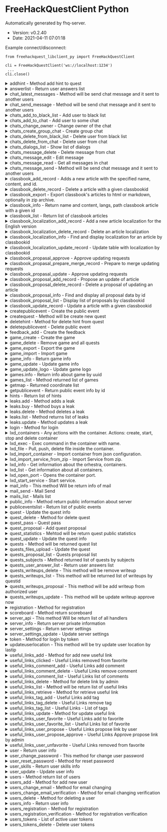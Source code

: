 # FreeHackQuestClient Python

 Automatically generated by fhq-server. 
 * Version: v0.2.40
 * Date: 2021-04-11 07:01:18

 Example connect/disconnect:
```
from freehackquest_libclient_py import FreeHackQuestClient 

cli = FreeHackQuestClient('ws://localhost:1234')
 ... 
cli.close()
```

<details>
<summary>addhint - Method add hint to quest</summary>

## addhint

Method add hint to quest

Access: unauthorized - **no**,  user - **no**,  admin - **yes**

 #### Input params 

 * questid - integer, required; quest id
 * hint - string, required; hint text


 #### example call method 

 ```
response = cli.addhint({
    "questid": 0,
    "hint": ""
})
```

</details>

<details>
<summary>answerlist - Return user answers list</summary>

## answerlist

Return user answers list

Access: unauthorized - **no**,  user - **no**,  admin - **yes**

 #### Input params 

 * page - integer, required; Number of page
 * onpage - integer, required; How much rows on page
 * questid - integer, optional; Filter for questid
 * userid - integer, optional; Filter for userid


 #### example call method 

 ```
response = cli.answerlist({
    "page": 0,
    "onpage": 10,
    "questid": 0,
    "userid": 0
})
```

</details>

<details>
<summary>chat_latest_messages - Method will be send chat message and it sent to another users</summary>

## chat_latest_messages

Method will be send chat message and it sent to another users

Access: unauthorized - **yes**,  user - **yes**,  admin - **yes**

 #### Input params 



 #### example call method 

 ```
response = cli.chat_latest_messages({

})
```

</details>

<details>
<summary>chat_send_message - Method will be send chat message and it sent to another users</summary>

## chat_send_message

Method will be send chat message and it sent to another users

Access: unauthorized - **no**,  user - **yes**,  admin - **yes**

 #### Input params 

 * type - string, required; Type
 * message - string, required; Message


 #### example call method 

 ```
response = cli.chat_send_message({
    "type": "",
    "message": ""
})
```

</details>

<details>
<summary>chats_add_to_black_list - Add user to black list</summary>

## chats_add_to_black_list

Add user to black list

Access: unauthorized - **no**,  user - **yes**,  admin - **yes**

 #### Input params 



 #### example call method 

 ```
response = cli.chats_add_to_black_list({

})
```

</details>

<details>
<summary>chats_add_to_chat - Add user to some chat</summary>

## chats_add_to_chat

Add user to some chat

Access: unauthorized - **no**,  user - **yes**,  admin - **yes**

 #### Input params 



 #### example call method 

 ```
response = cli.chats_add_to_chat({

})
```

</details>

<details>
<summary>chats_change_owner - Change owner of the chat</summary>

## chats_change_owner

Change owner of the chat

Access: unauthorized - **no**,  user - **yes**,  admin - **yes**

 #### Input params 



 #### example call method 

 ```
response = cli.chats_change_owner({

})
```

</details>

<details>
<summary>chats_create_group_chat - Create group chat</summary>

## chats_create_group_chat

Create group chat

Access: unauthorized - **no**,  user - **yes**,  admin - **yes**

 #### Input params 



 #### example call method 

 ```
response = cli.chats_create_group_chat({

})
```

</details>

<details>
<summary>chats_delete_from_black_list - Delete user from black list</summary>

## chats_delete_from_black_list

Delete user from black list

Access: unauthorized - **no**,  user - **yes**,  admin - **yes**

 #### Input params 



 #### example call method 

 ```
response = cli.chats_delete_from_black_list({

})
```

</details>

<details>
<summary>chats_delete_from_chat - Delete user from chat</summary>

## chats_delete_from_chat

Delete user from chat

Access: unauthorized - **no**,  user - **yes**,  admin - **yes**

 #### Input params 



 #### example call method 

 ```
response = cli.chats_delete_from_chat({

})
```

</details>

<details>
<summary>chats_dialogs_list - Show list of dialogs</summary>

## chats_dialogs_list

Show list of dialogs

Access: unauthorized - **no**,  user - **yes**,  admin - **yes**

 #### Input params 



 #### example call method 

 ```
response = cli.chats_dialogs_list({

})
```

</details>

<details>
<summary>chats_message_delete - Delete message from chat</summary>

## chats_message_delete

Delete message from chat

Access: unauthorized - **no**,  user - **yes**,  admin - **yes**

 #### Input params 

 * message_id - integer, required; Message id for remove


 #### example call method 

 ```
response = cli.chats_message_delete({
    "message_id": 0
})
```

</details>

<details>
<summary>chats_message_edit - Edit message</summary>

## chats_message_edit

Edit message

Access: unauthorized - **no**,  user - **yes**,  admin - **yes**

 #### Input params 

 * message_id - integer, required; Message id
 * message_new - string, required; New message


 #### example call method 

 ```
response = cli.chats_message_edit({
    "message_id": 0,
    "message_new": ""
})
```

</details>

<details>
<summary>chats_message_read - Get all messages in chat</summary>

## chats_message_read

Get all messages in chat

Access: unauthorized - **no**,  user - **yes**,  admin - **yes**

 #### Input params 

 * chat - string, required; Chat for reading messages


 #### example call method 

 ```
response = cli.chats_message_read({
    "chat": ""
})
```

</details>

<details>
<summary>chats_message_send - Method will be send chat message and it sent to another users</summary>

## chats_message_send

Method will be send chat message and it sent to another users

Access: unauthorized - **no**,  user - **yes**,  admin - **yes**

 #### Input params 

 * chat - string, required; Chat for sending a message
 * message - string, required; Message


 #### example call method 

 ```
response = cli.chats_message_send({
    "chat": "",
    "message": ""
})
```

</details>

<details>
<summary>classbook_add_record - Adds a new article with the specified name, content, and id.</summary>

## classbook_add_record

Adds a new article with the specified name, content, and id.

Access: unauthorized - **no**,  user - **no**,  admin - **yes**

 #### Input params 

 * parentid - integer, required; pareintid for classbook article
 * name - string, required; name of article
 * content - string, required; content of article
 * uuid - string, optional; uuid of article
 * ordered - integer, optional; order of article


 #### example call method 

 ```
response = cli.classbook_add_record({
    "parentid": 0,
    "name": "",
    "content": "",
    "uuid": "",
    "ordered": 0
})
```

</details>

<details>
<summary>classbook_delete_record - Delete a article with a given classbookid</summary>

## classbook_delete_record

Delete a article with a given classbookid

Access: unauthorized - **no**,  user - **no**,  admin - **yes**

 #### Input params 

 * classbookid - integer, required; id for classbook article


 #### example call method 

 ```
response = cli.classbook_delete_record({
    "classbookid": 0
})
```

</details>

<details>
<summary>classbook_export - Export classbook's articles to html or markdown, optionally in zip archive.</summary>

## classbook_export

Export classbook's articles to html or markdown, optionally in zip archive.

Access: unauthorized - **no**,  user - **yes**,  admin - **yes**

 #### Input params 

 * output - string, required; The output file format
 * lang - string, required; The output file format
 * zip - boolean, optional; Zipping the output


 #### example call method 

 ```
response = cli.classbook_export({
    "output": "",
    "lang": "",
    "zip": ""
})
```

</details>

<details>
<summary>classbook_info - Return name and content, langs, path classbook article with a given id</summary>

## classbook_info

Return name and content, langs, path classbook article with a given id

Access: unauthorized - **yes**,  user - **yes**,  admin - **yes**

 #### Input params 

 * classbookid - integer, required; id for the classbook article
 * lang - string, optional; Set lang for the article


 #### example call method 

 ```
response = cli.classbook_info({
    "classbookid": 0,
    "lang": ""
})
```

</details>

<details>
<summary>classbook_list - Return list of classbook articles</summary>

## classbook_list

Return list of classbook articles

Access: unauthorized - **yes**,  user - **yes**,  admin - **yes**

 #### Input params 

 * parentid - integer, required; parentid for classbook articles
 * lang - string, optional; lang for classbook articles
 * search - string, optional; Search string for classbook articles


 #### example call method 

 ```
response = cli.classbook_list({
    "parentid": 0,
    "lang": "",
    "search": ""
})
```

</details>

<details>
<summary>classbook_localization_add_record - Add a new article localization for the English version</summary>

## classbook_localization_add_record

Add a new article localization for the English version

Access: unauthorized - **no**,  user - **no**,  admin - **yes**

 #### Input params 

 * classbookid - integer, required; Classbookid for article localization
 * lang - string, required; Language
 * name - string, required; Article name
 * content - string, required; The content of the article


 #### example call method 

 ```
response = cli.classbook_localization_add_record({
    "classbookid": 0,
    "lang": "",
    "name": "",
    "content": ""
})
```

</details>

<details>
<summary>classbook_localization_delete_record - Delete an article localization</summary>

## classbook_localization_delete_record

Delete an article localization

Access: unauthorized - **no**,  user - **no**,  admin - **yes**

 #### Input params 

 * classbook_localizationid - integer, required; Localization id


 #### example call method 

 ```
response = cli.classbook_localization_delete_record({
    "classbook_localizationid": 0
})
```

</details>

<details>
<summary>classbook_localization_info - Find and display localization for an article by classbookid</summary>

## classbook_localization_info

Find and display localization for an article by classbookid

Access: unauthorized - **no**,  user - **no**,  admin - **yes**

 #### Input params 

 * classbook_localizationid - integer, required; Localization id


 #### example call method 

 ```
response = cli.classbook_localization_info({
    "classbook_localizationid": 0
})
```

</details>

<details>
<summary>classbook_localization_update_record - Update table with localization by classbookid</summary>

## classbook_localization_update_record

Update table with localization by classbookid

Access: unauthorized - **no**,  user - **no**,  admin - **yes**

 #### Input params 

 * classbook_localizationid - integer, required; Localization id
 * name - string, required; Article name
 * content - string, required; The content of the article


 #### example call method 

 ```
response = cli.classbook_localization_update_record({
    "classbook_localizationid": 0,
    "name": "",
    "content": ""
})
```

</details>

<details>
<summary>classbook_propasal_approve - Approve updating requests</summary>

## classbook_propasal_approve

Approve updating requests

Access: unauthorized - **no**,  user - **no**,  admin - **yes**

 #### Input params 

 * classbook_proposal_id - integer, required; Proposal id


 #### example call method 

 ```
response = cli.classbook_propasal_approve({
    "classbook_proposal_id": 0
})
```

</details>

<details>
<summary>classbook_propasal_prepare_merge_record - Prepare to merge updating requests</summary>

## classbook_propasal_prepare_merge_record

Prepare to merge updating requests

Access: unauthorized - **no**,  user - **no**,  admin - **yes**

 #### Input params 

 * classbook_proposal_id - integer, required; Proposal id


 #### example call method 

 ```
response = cli.classbook_propasal_prepare_merge_record({
    "classbook_proposal_id": 0
})
```

</details>

<details>
<summary>classbook_propasal_update - Approve updating requests</summary>

## classbook_propasal_update

Approve updating requests

Access: unauthorized - **no**,  user - **no**,  admin - **yes**

 #### Input params 

 * classbook_proposal_id - integer, required; Proposal id
 * content - string, required; new content


 #### example call method 

 ```
response = cli.classbook_propasal_update({
    "classbook_proposal_id": 0,
    "content": ""
})
```

</details>

<details>
<summary>classbook_proposal_add_record - Propose an update of article</summary>

## classbook_proposal_add_record

Propose an update of article

Access: unauthorized - **no**,  user - **yes**,  admin - **yes**

 #### Input params 

 * classbookid - integer, required; Classbookid for an article
 * lang - string, required; Language
 * name - string, required; Article name
 * content - string, required; The content of the article


 #### example call method 

 ```
response = cli.classbook_proposal_add_record({
    "classbookid": 0,
    "lang": "",
    "name": "",
    "content": ""
})
```

</details>

<details>
<summary>classbook_proposal_delete_record - Delete a proposal of updating an article</summary>

## classbook_proposal_delete_record

Delete a proposal of updating an article

Access: unauthorized - **no**,  user - **yes**,  admin - **yes**

 #### Input params 

 * classbook_proposal_id - integer, required; Proposal id


 #### example call method 

 ```
response = cli.classbook_proposal_delete_record({
    "classbook_proposal_id": 0
})
```

</details>

<details>
<summary>classbook_proposal_info - Find and display all proposal data by id</summary>

## classbook_proposal_info

Find and display all proposal data by id

Access: unauthorized - **no**,  user - **yes**,  admin - **yes**

 #### Input params 

 * classbook_proposal_id - integer, required; Proposal id


 #### example call method 

 ```
response = cli.classbook_proposal_info({
    "classbook_proposal_id": 0
})
```

</details>

<details>
<summary>classbook_proposal_list - Display list of proposals by classbookid</summary>

## classbook_proposal_list

Display list of proposals by classbookid

Access: unauthorized - **no**,  user - **yes**,  admin - **yes**

 #### Input params 

 * classbookid - integer, required; Classbookid for an article
 * lang - string, optional; Language


 #### example call method 

 ```
response = cli.classbook_proposal_list({
    "classbookid": 0,
    "lang": ""
})
```

</details>

<details>
<summary>classbook_update_record - Update a article with a given classbookid</summary>

## classbook_update_record

Update a article with a given classbookid

Access: unauthorized - **no**,  user - **no**,  admin - **yes**

 #### Input params 

 * classbookid - integer, required; id for classbook article
 * name - string, optional; name for classbook article
 * content - string, optional; content for classbook article
 * ordered - integer, optional; ordered for classbook article
 * parentid - integer, optional; parentid for classbook article


 #### example call method 

 ```
response = cli.classbook_update_record({
    "classbookid": 0,
    "name": "",
    "content": "",
    "ordered": 0,
    "parentid": 0
})
```

</details>

<details>
<summary>createpublicevent - Create the public event</summary>

## createpublicevent

Create the public event

Access: unauthorized - **no**,  user - **no**,  admin - **yes**

 #### Input params 

 * type - string, required; Type of event
 * message - string, required; Message


 #### example call method 

 ```
response = cli.createpublicevent({
    "type": "",
    "message": ""
})
```

</details>

<details>
<summary>createquest - Method will be create new quest</summary>

## createquest

Method will be create new quest

Access: unauthorized - **no**,  user - **no**,  admin - **yes**

 #### Input params 

 * uuid - string, required; Global Identificator of the quest
 * gameid - integer, required; Which game included this quest
 * name - string, required; Name of the quest
 * text - string, required; Description of the quest
 * score - integer, required; How much append to user score after solve quest by them
 * author - string, required; Author of the quest
 * subject - string, required; Subject must be one from types
 * answer - string, required; Answer for the quest
 * answer_format - string, required; Answer format for the quest
 * state - string, required; State of the quest
 * description_state - string, required; You can add some descriptions for quest state
 * copyright - string, optional; You can add some copyright information


 #### example call method 

 ```
response = cli.createquest({
    "uuid": "",
    "gameid": 0,
    "name": "",
    "text": "",
    "score": 0,
    "author": "",
    "subject": "",
    "answer": "",
    "answer_format": "",
    "state": "",
    "description_state": "",
    "copyright": ""
})
```

</details>

<details>
<summary>deletehint - Method for delete hint from quest</summary>

## deletehint

Method for delete hint from quest

Access: unauthorized - **no**,  user - **no**,  admin - **yes**

 #### Input params 

 * hintid - integer, required; hint id


 #### example call method 

 ```
response = cli.deletehint({
    "hintid": 0
})
```

</details>

<details>
<summary>deletepublicevent - Delete public event</summary>

## deletepublicevent

Delete public event

Access: unauthorized - **no**,  user - **no**,  admin - **yes**

 #### Input params 

 * eventid - integer, required; Event ID


 #### example call method 

 ```
response = cli.deletepublicevent({
    "eventid": 0
})
```

</details>

<details>
<summary>feedback_add - Create the feedback</summary>

## feedback_add

Create the feedback

Access: unauthorized - **yes**,  user - **yes**,  admin - **yes**

 #### Input params 

 * from - string, required; From user
 * text - string, required; Text of feedback
 * type - string, required; Type of feedback


 #### example call method 

 ```
response = cli.feedback_add({
    "from": "",
    "text": "",
    "type": ""
})
```

</details>

<details>
<summary>game_create - Create the game</summary>

## game_create

Create the game

Access: unauthorized - **no**,  user - **no**,  admin - **yes**

 #### Input params 

 * uuid - string, required; Global Identificator of the Game
 * name - string, required; Name of the Game
 * description - string, required; Description of the Game
 * state - string, required; State of the game
 * form - string, required; Form of the game
 * type - string, required; Type of the game
 * date_start - string, required; Date start
 * date_stop - string, required; Date stop
 * date_restart - string, required; Date restart
 * organizators - string, required; Organizators


 #### example call method 

 ```
response = cli.game_create({
    "uuid": "",
    "name": "",
    "description": "",
    "state": "",
    "form": "",
    "type": "",
    "date_start": "",
    "date_stop": "",
    "date_restart": "",
    "organizators": ""
})
```

</details>

<details>
<summary>game_delete - Remove game and all quests</summary>

## game_delete

Remove game and all quests

Access: unauthorized - **no**,  user - **no**,  admin - **yes**

 #### Input params 

 * uuid - string, required; Global Identificator of the Game
 * admin_password - string, required; Admin Password


 #### example call method 

 ```
response = cli.game_delete({
    "uuid": "",
    "admin_password": ""
})
```

</details>

<details>
<summary>game_export - Export the game</summary>

## game_export

Export the game

Access: unauthorized - **no**,  user - **no**,  admin - **yes**

 #### Input params 

 * uuid - string, required; Global Identificator of the Game


 #### example call method 

 ```
response = cli.game_export({
    "uuid": ""
})
```

</details>

<details>
<summary>game_import - Import game</summary>

## game_import

Import game

Access: unauthorized - **no**,  user - **no**,  admin - **yes**

 #### Input params 

 * uuid - string, required; Global Identificator of the Game


 #### example call method 

 ```
response = cli.game_import({
    "uuid": ""
})
```

</details>

<details>
<summary>game_info - Return game info</summary>

## game_info

Return game info

Access: unauthorized - **yes**,  user - **yes**,  admin - **yes**

 #### Input params 

 * uuid - string, required; Global Identificator of the Game


 #### example call method 

 ```
response = cli.game_info({
    "uuid": ""
})
```

</details>

<details>
<summary>game_update - Update game info</summary>

## game_update

Update game info

Access: unauthorized - **no**,  user - **no**,  admin - **yes**

 #### Input params 

 * uuid - string, required; Global Identificator of the Game
 * name - string, optional; Name of the Game
 * description - string, optional; Description of the Game
 * state - string, optional; State of the game
 * form - string, optional; Form of the game
 * type - string, optional; Type of the game
 * date_start - string, optional; Date start
 * date_stop - string, optional; Date stop
 * date_restart - string, optional; Date restart
 * organizators - string, optional; Organizators


 #### example call method 

 ```
response = cli.game_update({
    "uuid": "",
    "name": "",
    "description": "",
    "state": "",
    "form": "",
    "type": "",
    "date_start": "",
    "date_stop": "",
    "date_restart": "",
    "organizators": ""
})
```

</details>

<details>
<summary>game_update_logo - Update game logo</summary>

## game_update_logo

Update game logo

Access: unauthorized - **no**,  user - **no**,  admin - **yes**

 #### Input params 

 * uuid - string, required; Global Identificator of the Game
 * image_png_base64 - string, required; Image PNG in Base64


 #### example call method 

 ```
response = cli.game_update_logo({
    "uuid": "",
    "image_png_base64": ""
})
```

</details>

<details>
<summary>games.info - Return info about game by uuid</summary>

## games.info

Return info about game by uuid

Access: unauthorized - **yes**,  user - **yes**,  admin - **yes**

 #### Input params 

 * uuid - string, required; Global Identificator of the Game


 #### example call method 

 ```
response = cli.games.info({
    "uuid": ""
})
```

</details>

<details>
<summary>games_list - Method returned list of games</summary>

## games_list

Method returned list of games

Access: unauthorized - **yes**,  user - **yes**,  admin - **yes**

 #### Input params 



 #### example call method 

 ```
response = cli.games_list({

})
```

</details>

<details>
<summary>getmap - Returned coordinate list</summary>

## getmap

Returned coordinate list

Access: unauthorized - **yes**,  user - **yes**,  admin - **yes**

 #### Input params 



 #### example call method 

 ```
response = cli.getmap({

})
```

</details>

<details>
<summary>getpublicevent - Return public event info by id</summary>

## getpublicevent

Return public event info by id

Access: unauthorized - **yes**,  user - **yes**,  admin - **yes**

 #### Input params 

 * eventid - integer, required; Event id


 #### example call method 

 ```
response = cli.getpublicevent({
    "eventid": 0
})
```

</details>

<details>
<summary>hints - Return list of hints</summary>

## hints

Return list of hints

Access: unauthorized - **yes**,  user - **yes**,  admin - **yes**

 #### Input params 

 * questid - integer, required; Quest id


 #### example call method 

 ```
response = cli.hints({
    "questid": 0
})
```

</details>

<details>
<summary>leaks.add - Method adds a leak</summary>

## leaks.add

Method adds a leak

Access: unauthorized - **no**,  user - **no**,  admin - **yes**

 #### Input params 

 * uuid - string, required; UUID of the leak
 * game_uuid - string, required; UUID of the game
 * name - string, required; Visible part of the content
 * content - string, required; Content of the leak
 * score - integer, required; Price of the leak


 #### example call method 

 ```
response = cli.leaks.add({
    "uuid": "",
    "game_uuid": "",
    "name": "",
    "content": "",
    "score": 0
})
```

</details>

<details>
<summary>leaks.buy - Method buys a leak</summary>

## leaks.buy

Method buys a leak

Access: unauthorized - **no**,  user - **yes**,  admin - **no**

 #### Input params 

 * id - integer, required; Leak id


 #### example call method 

 ```
response = cli.leaks.buy({
    "id": 0
})
```

</details>

<details>
<summary>leaks.delete - Method deletes a leak</summary>

## leaks.delete

Method deletes a leak

Access: unauthorized - **no**,  user - **no**,  admin - **yes**

 #### Input params 

 * id - integer, required; Leak id


 #### example call method 

 ```
response = cli.leaks.delete({
    "id": 0
})
```

</details>

<details>
<summary>leaks.list - Method returns list of leaks</summary>

## leaks.list

Method returns list of leaks

Access: unauthorized - **yes**,  user - **yes**,  admin - **yes**

 #### Input params 

 * page - integer, required; Number of page
 * onpage - integer, required; How much rows in one page


 #### example call method 

 ```
response = cli.leaks.list({
    "page": 0,
    "onpage": 10
})
```

</details>

<details>
<summary>leaks.update - Method updates a leak</summary>

## leaks.update

Method updates a leak

Access: unauthorized - **no**,  user - **no**,  admin - **yes**

 #### Input params 

 * id - integer, required; Leak id
 * name - string, optional; Visible part of the content
 * content - string, optional; Content of the leak
 * score - integer, optional; Price of the leak


 #### example call method 

 ```
response = cli.leaks.update({
    "id": 0,
    "name": "",
    "content": "",
    "score": 0
})
```

</details>

<details>
<summary>login - Method for login</summary>

## login

Method for login

Access: unauthorized - **yes**,  user - **no**,  admin - **no**

 #### Input params 

 * email - string, required; E-mail
 * password - string, required; Password


 #### example call method 

 ```
response = cli.login({
    "email": "",
    "password": ""
})
```

</details>

<details>
<summary>lxd_containers - Any actions with the container. Actions: create, start, stop and delete container</summary>

## lxd_containers

Any actions with the container. Actions: create, start, stop and delete container

Access: unauthorized - **no**,  user - **no**,  admin - **yes**

 #### Input params 

 * name - string, required; Container name
 * action - string, required; Actions: create, start, stop and delete container


 #### example call method 

 ```
response = cli.lxd_containers({
    "name": "",
    "action": ""
})
```

</details>

<details>
<summary>lxd_exec - Exec command in the container with name.</summary>

## lxd_exec

Exec command in the container with name.

Access: unauthorized - **no**,  user - **no**,  admin - **yes**

 #### Input params 

 * name - string, required; Container name
 * command - string, required; Name of execution command


 #### example call method 

 ```
response = cli.lxd_exec({
    "name": "",
    "command": ""
})
```

</details>

<details>
<summary>lxd_file - Pull, push, delete file inside the container.</summary>

## lxd_file

Pull, push, delete file inside the container.

Access: unauthorized - **no**,  user - **no**,  admin - **yes**

 #### Input params 

 * name - string, required; Container name
 * action - string, required; Action with files: pull, push or delete
 * path - string, required; Path to file inside the container


 #### example call method 

 ```
response = cli.lxd_file({
    "name": "",
    "action": "",
    "path": ""
})
```

</details>

<details>
<summary>lxd_import_container - Import container from json configuration.</summary>

## lxd_import_container

Import container from json configuration.

Access: unauthorized - **no**,  user - **no**,  admin - **yes**

 #### Input params 

 * config - string, required; Container's configuration in json dumped string.


 #### example call method 

 ```
response = cli.lxd_import_container({
    "config": ""
})
```

</details>

<details>
<summary>lxd_import_service_from_zip - Import Service from zip.</summary>

## lxd_import_service_from_zip

Import Service from zip.

Access: unauthorized - **no**,  user - **no**,  admin - **yes**

 #### Input params 

 * zip_file - string, required; Service's configuration in Base64 zip archive.


 #### example call method 

 ```
response = cli.lxd_import_service_from_zip({
    "zip_file": ""
})
```

</details>

<details>
<summary>lxd_info - Get information about the orhestra, containers.</summary>

## lxd_info

Get information about the orhestra, containers.

Access: unauthorized - **no**,  user - **no**,  admin - **yes**

 #### Input params 

 * name - string, required; Container name
 * get - string, optional; Requested information


 #### example call method 

 ```
response = cli.lxd_info({
    "name": "",
    "get": ""
})
```

</details>

<details>
<summary>lxd_list - Get information about all containers.</summary>

## lxd_list

Get information about all containers.

Access: unauthorized - **no**,  user - **no**,  admin - **yes**

 #### Input params 



 #### example call method 

 ```
response = cli.lxd_list({

})
```

</details>

<details>
<summary>lxd_open_port - Opens the container port.</summary>

## lxd_open_port

Opens the container port.

Access: unauthorized - **no**,  user - **no**,  admin - **yes**

 #### Input params 

 * name - string, required; Container name
 * port - integer, required; Number container port
 * protocol - string, required; Protocol


 #### example call method 

 ```
response = cli.lxd_open_port({
    "name": "",
    "port": 0,
    "protocol": ""
})
```

</details>

<details>
<summary>lxd_start_service - Start service.</summary>

## lxd_start_service

Start service.

Access: unauthorized - **no**,  user - **no**,  admin - **yes**

 #### Input params 

 * name - string, required; Service's name.


 #### example call method 

 ```
response = cli.lxd_start_service({
    "name": ""
})
```

</details>

<details>
<summary>mail_info - This method Will be return info of mail</summary>

## mail_info

This method Will be return info of mail

Access: unauthorized - **no**,  user - **no**,  admin - **yes**

 #### Input params 



 #### example call method 

 ```
response = cli.mail_info({

})
```

</details>

<details>
<summary>mail_send - Mail Send</summary>

## mail_send

Mail Send

Access: unauthorized - **no**,  user - **no**,  admin - **yes**

 #### Input params 

 * to - string, required; E-mail of the recipient
 * subject - string, required; Subject of the message
 * body - string, required; Body of the message


 #### example call method 

 ```
response = cli.mail_send({
    "to": "",
    "subject": "",
    "body": ""
})
```

</details>

<details>
<summary>mails_list - Mails list</summary>

## mails_list

Mails list

Access: unauthorized - **no**,  user - **no**,  admin - **yes**

 #### Input params 

 * filter_email - string, optional; Filter by email
 * filter_subject - string, optional; Filter by subject
 * filter_message - string, optional; Filter by message
 * onpage - integer, optional; On page
 * page - integer, optional; page


 #### example call method 

 ```
response = cli.mails_list({
    "filter_email": "",
    "filter_subject": "",
    "filter_message": "",
    "onpage": 10,
    "page": 0
})
```

</details>

<details>
<summary>public_info - Method return public information about server</summary>

## public_info

Method return public information about server

Access: unauthorized - **yes**,  user - **yes**,  admin - **yes**

 #### Input params 



 #### example call method 

 ```
response = cli.public_info({

})
```

</details>

<details>
<summary>publiceventslist - Return list of public events</summary>

## publiceventslist

Return list of public events

Access: unauthorized - **yes**,  user - **yes**,  admin - **yes**

 #### Input params 

 * page - integer, required; Number of page
 * onpage - integer, required; How much rows in one page
 * type - string, optional; Filter by type events
 * search - string, optional; Filter by message event


 #### example call method 

 ```
response = cli.publiceventslist({
    "page": 0,
    "onpage": 10,
    "type": "",
    "search": ""
})
```

</details>

<details>
<summary>quest - Update the quest info</summary>

## quest

Update the quest info

Access: unauthorized - **yes**,  user - **yes**,  admin - **yes**

 #### Input params 

 * questid - integer, required; Quest ID


 #### example call method 

 ```
response = cli.quest({
    "questid": 0
})
```

</details>

<details>
<summary>quest_delete - Method for delete quest</summary>

## quest_delete

Method for delete quest

Access: unauthorized - **no**,  user - **no**,  admin - **yes**

 #### Input params 

 * questid - integer, required; Quest ID


 #### example call method 

 ```
response = cli.quest_delete({
    "questid": 0
})
```

</details>

<details>
<summary>quest_pass - Quest pass</summary>

## quest_pass

Quest pass

Access: unauthorized - **no**,  user - **yes**,  admin - **yes**

 #### Input params 

 * questid - integer, required; Quest ID
 * answer - string, required; Answer


 #### example call method 

 ```
response = cli.quest_pass({
    "questid": 0,
    "answer": ""
})
```

</details>

<details>
<summary>quest_proposal - Add quest proposal</summary>

## quest_proposal

Add quest proposal

Access: unauthorized - **no**,  user - **yes**,  admin - **yes**

 #### Input params 

 * gameid - integer, required; Which game included this quest
 * name - string, required; Name of the quest
 * text - string, required; Description of the quest
 * score - integer, required; How much append to user score after solve quest by them
 * author - string, required; Author of the quest
 * subject - string, required; Subject must be one from types (look types)
 * answer - string, required; Answer for the quest
 * answer_format - string, required; Answer format for the quest


 #### example call method 

 ```
response = cli.quest_proposal({
    "gameid": 0,
    "name": "",
    "text": "",
    "score": 0,
    "author": "",
    "subject": "",
    "answer": "",
    "answer_format": ""
})
```

</details>

<details>
<summary>quest_statistics - Mehtod will be return quest public statistics</summary>

## quest_statistics

Mehtod will be return quest public statistics

Access: unauthorized - **yes**,  user - **yes**,  admin - **yes**

 #### Input params 

 * questid - integer, required; Quest ID


 #### example call method 

 ```
response = cli.quest_statistics({
    "questid": 0
})
```

</details>

<details>
<summary>quest_update - Update the quest info</summary>

## quest_update

Update the quest info

Access: unauthorized - **no**,  user - **no**,  admin - **yes**

 #### Input params 

 * questid - integer, required; Quest ID
 * name - string, optional; Name of the quest
 * gameid - integer, optional; Which game included this quest
 * text - string, optional; Description of the quest
 * score - integer, optional; How much append to user score after solve quest by them
 * subject - string, optional; Subject must be one from types
 * author - string, optional; Author of the quest
 * answer - string, optional; Answer for the quest
 * answer_format - string, optional; Answer format for the quest
 * state - string, optional; State of the quest
 * description_state - string, optional; You can update some descriptions for quest state
 * copyright - string, optional; You can update copyright


 #### example call method 

 ```
response = cli.quest_update({
    "questid": 0,
    "name": "",
    "gameid": 0,
    "text": "",
    "score": 0,
    "subject": "",
    "author": "",
    "answer": "",
    "answer_format": "",
    "state": "",
    "description_state": "",
    "copyright": ""
})
```

</details>

<details>
<summary>quests - Method will be returned quest list</summary>

## quests

Method will be returned quest list

Access: unauthorized - **yes**,  user - **yes**,  admin - **yes**

 #### Input params 

 * subject - string, optional; Filter by subject
 * gameid - integer, optional; Filter by local gameid
 * filter - string, optional; Filter by some text


 #### example call method 

 ```
response = cli.quests({
    "subject": "",
    "gameid": 0,
    "filter": ""
})
```

</details>

<details>
<summary>quests_files_upload - Update the quest</summary>

## quests_files_upload

Update the quest

Access: unauthorized - **no**,  user - **no**,  admin - **yes**

 #### Input params 

 * quest_uuid - string, required; Quest UUID
 * file_base64 - string, required; Byte-array encoded in base64
 * file_name - string, required; File name


 #### example call method 

 ```
response = cli.quests_files_upload({
    "quest_uuid": "",
    "file_base64": "",
    "file_name": ""
})
```

</details>

<details>
<summary>quests_proposal_list - Quests proposal list</summary>

## quests_proposal_list

Quests proposal list

Access: unauthorized - **no**,  user - **no**,  admin - **yes**

 #### Input params 

 * page_size - integer, optional; Pgae size
 * page_index - integer, optional; Page index


 #### example call method 

 ```
response = cli.quests_proposal_list({
    "page_size": 0,
    "page_index": 0
})
```

</details>

<details>
<summary>quests_subjects - Method returned list of quests by subjects</summary>

## quests_subjects

Method returned list of quests by subjects

Access: unauthorized - **yes**,  user - **yes**,  admin - **yes**

 #### Input params 



 #### example call method 

 ```
response = cli.quests_subjects({

})
```

</details>

<details>
<summary>quests_user_answer_list - Return user answers list</summary>

## quests_user_answer_list

Return user answers list

Access: unauthorized - **no**,  user - **yes**,  admin - **no**

 #### Input params 

 * questid - integer, required; Filter for questid


 #### example call method 

 ```
response = cli.quests_user_answer_list({
    "questid": 0
})
```

</details>

<details>
<summary>quests_writeups_delete - This method will be remove writeup</summary>

## quests_writeups_delete

This method will be remove writeup

Access: unauthorized - **no**,  user - **no**,  admin - **yes**

 #### Input params 

 * writeupid - integer, required; WriteUp ID


 #### example call method 

 ```
response = cli.quests_writeups_delete({
    "writeupid": 0
})
```

</details>

<details>
<summary>quests_writeups_list - This method will be returned list of writeups by questid</summary>

## quests_writeups_list

This method will be returned list of writeups by questid

Access: unauthorized - **yes**,  user - **yes**,  admin - **yes**

 #### Input params 

 * questid - integer, required; Quest ID


 #### example call method 

 ```
response = cli.quests_writeups_list({
    "questid": 0
})
```

</details>

<details>
<summary>quests_writeups_proposal - This method will be add writeup from authorized user</summary>

## quests_writeups_proposal

This method will be add writeup from authorized user

Access: unauthorized - **no**,  user - **yes**,  admin - **yes**

 #### Input params 

 * questid - integer, required; Quest ID
 * writeup_link - string, required; Link to writeup (Must be start from https://www.youtube.com/watch?v=)


 #### example call method 

 ```
response = cli.quests_writeups_proposal({
    "questid": 0,
    "writeup_link": ""
})
```

</details>

<details>
<summary>quests_writeups_update - This method will be update writeup approve now</summary>

## quests_writeups_update

This method will be update writeup approve now

Access: unauthorized - **no**,  user - **no**,  admin - **yes**

 #### Input params 

 * writeupid - integer, required; WriteUp ID
 * approve - string, required; Approve value 1 or 0


 #### example call method 

 ```
response = cli.quests_writeups_update({
    "writeupid": 0,
    "approve": ""
})
```

</details>

<details>
<summary>registration - Method for registration</summary>

## registration

Method for registration

Access: unauthorized - **yes**,  user - **no**,  admin - **no**

 #### Input params 

 * email - string, required; E-mail
 * university - string, required; University


 #### example call method 

 ```
response = cli.registration({
    "email": "",
    "university": ""
})
```

</details>

<details>
<summary>scoreboard - Method return scoreboard</summary>

## scoreboard

Method return scoreboard

Access: unauthorized - **yes**,  user - **yes**,  admin - **yes**

 #### Input params 

 * page - integer, required; Number of page
 * onpage - integer, required; How much rows in one page


 #### example call method 

 ```
response = cli.scoreboard({
    "page": 0,
    "onpage": 10
})
```

</details>

<details>
<summary>server_api - This method Will be return list of all handlers</summary>

## server_api

This method Will be return list of all handlers

Access: unauthorized - **yes**,  user - **yes**,  admin - **yes**

 #### Input params 



 #### example call method 

 ```
response = cli.server_api({

})
```

</details>

<details>
<summary>server_info - Return server private information</summary>

## server_info

Return server private information

Access: unauthorized - **no**,  user - **no**,  admin - **yes**

 #### Input params 



 #### example call method 

 ```
response = cli.server_info({

})
```

</details>

<details>
<summary>server_settings - Return server settings</summary>

## server_settings

Return server settings

Access: unauthorized - **no**,  user - **no**,  admin - **yes**

 #### Input params 



 #### example call method 

 ```
response = cli.server_settings({

})
```

</details>

<details>
<summary>server_settings_update - Update server settings</summary>

## server_settings_update

Update server settings

Access: unauthorized - **no**,  user - **no**,  admin - **yes**

 #### Input params 

 * name - string, required; name of setting
 * value - string, required; value of setting


 #### example call method 

 ```
response = cli.server_settings_update({
    "name": "",
    "value": ""
})
```

</details>

<details>
<summary>token - Method for login by token</summary>

## token

Method for login by token

Access: unauthorized - **yes**,  user - **no**,  admin - **no**

 #### Input params 

 * token - string, required; Authorization token


 #### example call method 

 ```
response = cli.token({
    "token": ""
})
```

</details>

<details>
<summary>updateuserlocation - This method will be try update user location by lastip</summary>

## updateuserlocation

This method will be try update user location by lastip

Access: unauthorized - **no**,  user - **no**,  admin - **yes**

 #### Input params 

 * userid - integer, required; User ID


 #### example call method 

 ```
response = cli.updateuserlocation({
    "userid": 0
})
```

</details>

<details>
<summary>useful_links_add - Method for add new useful link</summary>

## useful_links_add

Method for add new useful link

Access: unauthorized - **no**,  user - **no**,  admin - **yes**

 #### Input params 

 * url - string, required; URL
 * description - string, required; Description
 * author - string, required; Author


 #### example call method 

 ```
response = cli.useful_links_add({
    "url": "",
    "description": "",
    "author": ""
})
```

</details>

<details>
<summary>useful_links_clicked - Useful Links removed from favorite</summary>

## useful_links_clicked

Useful Links removed from favorite

Access: unauthorized - **yes**,  user - **yes**,  admin - **yes**

 #### Input params 

 * useful_link_id - integer, required; Id of useful link


 #### example call method 

 ```
response = cli.useful_links_clicked({
    "useful_link_id": 0
})
```

</details>

<details>
<summary>useful_links_comment_add - Useful Links add comment</summary>

## useful_links_comment_add

Useful Links add comment

Access: unauthorized - **no**,  user - **yes**,  admin - **yes**

 #### Input params 

 * useful_link_id - integer, required; Id of useful link
 * comment - string, required; Comment


 #### example call method 

 ```
response = cli.useful_links_comment_add({
    "useful_link_id": 0,
    "comment": ""
})
```

</details>

<details>
<summary>useful_links_comment_delete - Useful Links remove comment</summary>

## useful_links_comment_delete

Useful Links remove comment

Access: unauthorized - **no**,  user - **yes**,  admin - **yes**

 #### Input params 

 * useful_link_comment_id - integer, required; Comment Id for useful link


 #### example call method 

 ```
response = cli.useful_links_comment_delete({
    "useful_link_comment_id": 0
})
```

</details>

<details>
<summary>useful_links_comment_list - Useful Links list of comments</summary>

## useful_links_comment_list

Useful Links list of comments

Access: unauthorized - **yes**,  user - **yes**,  admin - **yes**

 #### Input params 

 * useful_link_id - integer, required; Id of useful link


 #### example call method 

 ```
response = cli.useful_links_comment_list({
    "useful_link_id": 0
})
```

</details>

<details>
<summary>useful_links_delete - Method for delete link by admin</summary>

## useful_links_delete

Method for delete link by admin

Access: unauthorized - **no**,  user - **no**,  admin - **yes**

 #### Input params 

 * useful_link_id - integer, required; Id of useful link


 #### example call method 

 ```
response = cli.useful_links_delete({
    "useful_link_id": 0
})
```

</details>

<details>
<summary>useful_links_list - Method will be return list of useful links</summary>

## useful_links_list

Method will be return list of useful links

Access: unauthorized - **yes**,  user - **yes**,  admin - **yes**

 #### Input params 

 * filter - string, optional; Filter by word
 * filter_by_tag - string, optional; Filter by tag
 * page_index - integer, optional; Page Index
 * page_size - integer, optional; Page Size (default 10)


 #### example call method 

 ```
response = cli.useful_links_list({
    "filter": "",
    "filter_by_tag": "",
    "page_index": 0,
    "page_size": 0
})
```

</details>

<details>
<summary>useful_links_retrieve - Method for retrieve useful link</summary>

## useful_links_retrieve

Method for retrieve useful link

Access: unauthorized - **yes**,  user - **yes**,  admin - **yes**

 #### Input params 

 * useful_link_id - integer, required; Id of useful link


 #### example call method 

 ```
response = cli.useful_links_retrieve({
    "useful_link_id": 0
})
```

</details>

<details>
<summary>useful_links_tag_add - Useful Links add tag</summary>

## useful_links_tag_add

Useful Links add tag

Access: unauthorized - **no**,  user - **no**,  admin - **yes**

 #### Input params 

 * useful_link_id - integer, required; Id of useful link
 * tag - string, required; Tag Value


 #### example call method 

 ```
response = cli.useful_links_tag_add({
    "useful_link_id": 0,
    "tag": ""
})
```

</details>

<details>
<summary>useful_links_tag_delete - Useful Links remove tag</summary>

## useful_links_tag_delete

Useful Links remove tag

Access: unauthorized - **no**,  user - **no**,  admin - **yes**

 #### Input params 

 * useful_link_id - integer, required; Useful Link Id
 * tag - string, required; Tag Value


 #### example call method 

 ```
response = cli.useful_links_tag_delete({
    "useful_link_id": 0,
    "tag": ""
})
```

</details>

<details>
<summary>useful_links_tag_list - Useful Links - List of tags</summary>

## useful_links_tag_list

Useful Links - List of tags

Access: unauthorized - **yes**,  user - **yes**,  admin - **yes**

 #### Input params 



 #### example call method 

 ```
response = cli.useful_links_tag_list({

})
```

</details>

<details>
<summary>useful_links_update - Method for update useful link</summary>

## useful_links_update

Method for update useful link

Access: unauthorized - **no**,  user - **no**,  admin - **yes**

 #### Input params 

 * useful_link_id - integer, required; Id of useful link
 * url - string, required; URL
 * description - string, required; Description
 * author - string, required; Author


 #### example call method 

 ```
response = cli.useful_links_update({
    "useful_link_id": 0,
    "url": "",
    "description": "",
    "author": ""
})
```

</details>

<details>
<summary>useful_links_user_favorite - Useful Links add to favorite</summary>

## useful_links_user_favorite

Useful Links add to favorite

Access: unauthorized - **no**,  user - **yes**,  admin - **yes**

 #### Input params 

 * useful_link_id - integer, required; Id of useful link


 #### example call method 

 ```
response = cli.useful_links_user_favorite({
    "useful_link_id": 0
})
```

</details>

<details>
<summary>useful_links_user_favorite_list - Useful Links list of favorite</summary>

## useful_links_user_favorite_list

Useful Links list of favorite

Access: unauthorized - **no**,  user - **yes**,  admin - **yes**

 #### Input params 



 #### example call method 

 ```
response = cli.useful_links_user_favorite_list({

})
```

</details>

<details>
<summary>useful_links_user_propose - Useful Links propose link by user</summary>

## useful_links_user_propose

Useful Links propose link by user

Access: unauthorized - **no**,  user - **yes**,  admin - **yes**

 #### Input params 

 * url - string, required; Url
 * description - string, required; Description
 * tags - string, required; tags


 #### example call method 

 ```
response = cli.useful_links_user_propose({
    "url": "",
    "description": "",
    "tags": ""
})
```

</details>

<details>
<summary>useful_links_user_propose_approve - Useful Links Approve propose link by admin</summary>

## useful_links_user_propose_approve

Useful Links Approve propose link by admin

Access: unauthorized - **no**,  user - **no**,  admin - **yes**

 #### Input params 

 * useful_links_propose_id - integer, required; Id of propose for useful_links


 #### example call method 

 ```
response = cli.useful_links_user_propose_approve({
    "useful_links_propose_id": 0
})
```

</details>

<details>
<summary>useful_links_user_unfavorite - Useful Links removed from favorite</summary>

## useful_links_user_unfavorite

Useful Links removed from favorite

Access: unauthorized - **no**,  user - **yes**,  admin - **yes**

 #### Input params 

 * useful_link_id - integer, required; Id of useful link


 #### example call method 

 ```
response = cli.useful_links_user_unfavorite({
    "useful_link_id": 0
})
```

</details>

<details>
<summary>user - Return user info</summary>

## user

Return user info

Access: unauthorized - **yes**,  user - **yes**,  admin - **yes**

 #### Input params 

 * userid - integer, optional; Id of user


 #### example call method 

 ```
response = cli.user({
    "userid": 0
})
```

</details>

<details>
<summary>user_change_password - This method for change user password</summary>

## user_change_password

This method for change user password

Access: unauthorized - **no**,  user - **yes**,  admin - **yes**

 #### Input params 

 * password_old - string, required; Old password
 * password_new - string, required; New password


 #### example call method 

 ```
response = cli.user_change_password({
    "password_old": "",
    "password_new": ""
})
```

</details>

<details>
<summary>user_reset_password - Method for reset password</summary>

## user_reset_password

Method for reset password

Access: unauthorized - **yes**,  user - **no**,  admin - **no**

 #### Input params 

 * email - string, required; E-mail


 #### example call method 

 ```
response = cli.user_reset_password({
    "email": ""
})
```

</details>

<details>
<summary>user_skills - Return user skills info</summary>

## user_skills

Return user skills info

Access: unauthorized - **yes**,  user - **yes**,  admin - **yes**

 #### Input params 

 * userid - integer, required; Id of user


 #### example call method 

 ```
response = cli.user_skills({
    "userid": 0
})
```

</details>

<details>
<summary>user_update - Update user info</summary>

## user_update

Update user info

Access: unauthorized - **no**,  user - **yes**,  admin - **yes**

 #### Input params 

 * userid - integer, required; Id of user
 * nick - string, optional; Nick of user
 * university - string, optional; University of user
 * about - string, optional; About of user
 * country - string, optional; Country of user


 #### example call method 

 ```
response = cli.user_update({
    "userid": 0,
    "nick": "",
    "university": "",
    "about": "",
    "country": ""
})
```

</details>

<details>
<summary>users - Method return list of users</summary>

## users

Method return list of users

Access: unauthorized - **no**,  user - **no**,  admin - **yes**

 #### Input params 

 * filter_text - string, optional; Filter by user email or nick
 * filter_role - string, optional; Filter by user role
 * onpage - integer, optional; On Page
 * page - integer, optional; Number of page


 #### example call method 

 ```
response = cli.users({
    "filter_text": "",
    "filter_role": "",
    "onpage": 10,
    "page": 0
})
```

</details>

<details>
<summary>users_add - Method for add new user</summary>

## users_add

Method for add new user

Access: unauthorized - **no**,  user - **no**,  admin - **yes**

 #### Input params 

 * uuid - string, required; User's Global Unique Identifier
 * email - string, required; User's E-mail
 * nick - string, required; User's nick
 * password - string, required; Password
 * role - string, required; User's role
 * university - string, optional; University


 #### example call method 

 ```
response = cli.users_add({
    "uuid": "",
    "email": "",
    "nick": "",
    "password": "",
    "role": "",
    "university": ""
})
```

</details>

<details>
<summary>users_change_email - Method for email changing</summary>

## users_change_email

Method for email changing

Access: unauthorized - **no**,  user - **yes**,  admin - **yes**

 #### Input params 

 * email - string, required; New E-mail
 * password - string, required; Password


 #### example call method 

 ```
response = cli.users_change_email({
    "email": "",
    "password": ""
})
```

</details>

<details>
<summary>users_change_email_verification - Method for email changing verification</summary>

## users_change_email_verification

Method for email changing verification

Access: unauthorized - **no**,  user - **yes**,  admin - **yes**

 #### Input params 

 * code - string, required; Verification code


 #### example call method 

 ```
response = cli.users_change_email_verification({
    "code": ""
})
```

</details>

<details>
<summary>users_delete - Method for deleting a user</summary>

## users_delete

Method for deleting a user

Access: unauthorized - **no**,  user - **no**,  admin - **yes**

 #### Input params 

 * userid - integer, required; User's id
 * password - string, required; Admin's password


 #### example call method 

 ```
response = cli.users_delete({
    "userid": 0,
    "password": ""
})
```

</details>

<details>
<summary>users_info - Return user info</summary>

## users_info

Return user info

Access: unauthorized - **yes**,  user - **yes**,  admin - **yes**

 #### Input params 

 * uuid - integer, required; Global unique identify of user


 #### example call method 

 ```
response = cli.users_info({
    "uuid": 0
})
```

</details>

<details>
<summary>users_registration - Method for registration</summary>

## users_registration

Method for registration

Access: unauthorized - **yes**,  user - **no**,  admin - **no**

 #### Input params 

 * email - string, required; E-mail


 #### example call method 

 ```
response = cli.users_registration({
    "email": ""
})
```

</details>

<details>
<summary>users_registration_verification - Method for registration verification</summary>

## users_registration_verification

Method for registration verification

Access: unauthorized - **yes**,  user - **no**,  admin - **no**

 #### Input params 

 * code - string, required; Verification code


 #### example call method 

 ```
response = cli.users_registration_verification({
    "code": ""
})
```

</details>

<details>
<summary>users_tokens - List of active user tokens</summary>

## users_tokens

List of active user tokens

Access: unauthorized - **no**,  user - **yes**,  admin - **yes**

 #### Input params 



 #### example call method 

 ```
response = cli.users_tokens({

})
```

</details>

<details>
<summary>users_tokens_delete - Delete user tokens</summary>

## users_tokens_delete

Delete user tokens

Access: unauthorized - **no**,  user - **yes**,  admin - **yes**

 #### Input params 

 * tokenid - integer, required; Token ID


 #### example call method 

 ```
response = cli.users_tokens_delete({
    "tokenid": 0
})
```

</details>

